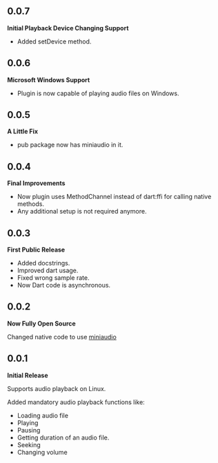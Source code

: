 ## 0.0.7

**Initial Playback Device Changing Support**

- Added setDevice method.

## 0.0.6

**Microsoft Windows Support**

- Plugin is now capable of playing audio files on Windows.

## 0.0.5

**A Little Fix**

- pub package now has miniaudio in it.

## 0.0.4

**Final Improvements**

- Now plugin uses MethodChannel instead of dart:ffi for calling native methods.
- Any additional setup is not required anymore.

## 0.0.3

**First Public Release**

- Added docstrings.
- Improved dart usage.
- Fixed wrong sample rate.
- Now Dart code is asynchronous.


## 0.0.2

**Now Fully Open Source**

Changed native code to use [miniaudio](https://github.com/mackron/miniaudio)


## 0.0.1

**Initial Release**

Supports audio playback on Linux.

Added mandatory audio playback functions like:
- Loading audio file
- Playing
- Pausing
- Getting duration of an audio file.
- Seeking
- Changing volume

